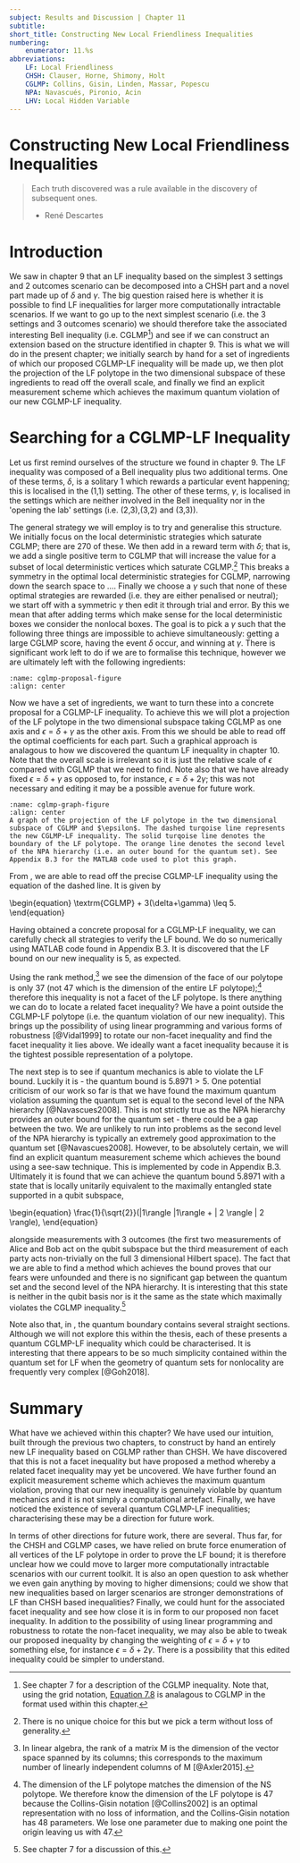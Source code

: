 ```yaml
---
subject: Results and Discussion | Chapter 11
subtitle:
short_title: Constructing New Local Friendliness Inequalities
numbering: 
    enumerator: 11.%s
abbreviations:
    LF: Local Friendliness
    CHSH: Clauser, Horne, Shimony, Holt
    CGLMP: Collins, Gisin, Linden, Massar, Popescu
    NPA: Navascués, Pironio, Acin
    LHV: Local Hidden Variable
---
```


# Constructing New Local Friendliness Inequalities

> Each truth discovered was a rule available in the discovery of subsequent ones.
> - René Descartes

# Introduction

We saw in chapter 9 that an LF inequality based on the simplest $3$ settings and $2$ outcomes scenario can be decomposed into a CHSH part and a novel part made up of $\delta$ and $\gamma$. The big question raised here is whether it is possible to find LF inequalities for larger more computationally intractable scenarios. If we want to go up to the next simplest scenario (i.e. the $3$ settings and $3$ outcomes scenario) we should therefore take the associated interesting Bell inequality (i.e. CGLMP[^1]) and see if we can construct an extension based on the structure identified in chapter 9. This is what we will do in the present chapter; we initially search by hand for a set of ingredients of which our proposed CGLMP-LF inequality will be made up, we then plot the projection of the LF polytope in the two dimensional subspace of these ingredients to read off the overall scale, and finally we find an explicit measurement scheme which achieves the maximum quantum violation of our new CGLMP-LF inequality.

[^1]: See chapter $7$ for a description of the CGLMP inequality. Note that, using the grid notation, [Equation 7.8](#cglmp-equation) is analagous to CGLMP in the format used within this chapter.

# Searching for a CGLMP-LF Inequality

Let us first remind ourselves of the structure we found in chapter 9. The LF inequality was composed of a Bell inequality plus two additional terms. One of these terms, $\delta$, is a solitary $1$ which rewards a particular event happening; this is localised in the (1,1) setting. The other of these terms, $\gamma$, is localised in the settings which are neither involved in the Bell inequality nor in the 'opening the lab' settings (i.e. (2,3),(3,2) and (3,3)).

The general strategy we will employ is to try and generalise this structure. We initially focus on the local deterministic strategies which saturate CGLMP; there are 270 of these. We then add in a reward term with $\delta$; that is, we add a single positive term to CGLMP that will increase the value for a subset of local deterministic vertices which saturate CGLMP.[^2] This breaks a symmetry in the optimal local deterministic strategies for CGLMP, narrowing down the search space to .... Finally we choose a $\gamma$ such that none of these optimal strategies are rewarded (i.e. they are either penalised or neutral); we start off with a symmetric $\gamma$ then edit it through trial and error. By this we mean that after adding terms which make sense for the local deterministic boxes we consider the nonlocal boxes. The goal is to pick a $\gamma$ such that the following three things are impossible to achieve simultaneously: getting a large CGLMP score, having the event $\delta$ occur, and winning at $\gamma$. There is significant work left to do if we are to formalise this technique, however we are ultimately left with the following ingredients:

[^2]: There is no unique choice for this but we pick a term without loss of generality.

```{figure} cglmp-proposal.JPG
:name: cglmp-proposal-figure
:align: center
```

Now we have a set of ingredients, we want to turn these into a concrete proposal for a CGLMP-LF inequality. To achieve this we will plot a projection of the LF polytope in the two dimensional subspace taking CGLMP as one axis and $\epsilon = \delta + \gamma$ as the other axis. From this we should be able to read off the optimal coefficients for each part. Such a graphical approach is analagous to how we discovered the quantum LF inequality in chapter 10. Note that the overall scale is irrelevant so it is just the relative scale of $\epsilon$ compared with CGLMP that we need to find. Note also that we have already fixed $\epsilon = \delta + \gamma$ as opposed to, for instance, $\epsilon = \delta + 2\gamma$; this was not necessary and editing it may be a possible avenue for future work. 

```{figure} cglmp-graph.JPG
:name: cglmp-graph-figure
:align: center
A graph of the projection of the LF polytope in the two dimensional subspace of CGLMP and $\epsilon$. The dashed turqoise line represents the new CGLMP-LF inequality. The solid turqoise line denotes the boundary of the LF polytope. The orange line denotes the second level of the NPA hierarchy (i.e. an outer bound for the quantum set). See Appendix B.3 for the MATLAB code used to plot this graph.
```

From [](#cglmp-graph-figure), we are able to read off the precise CGLMP-LF inequality using the equation of the dashed line. It is given by

\begin{equation}
\textrm{CGLMP} + 3(\delta+\gamma) \leq 5.
\end{equation}

Having obtained a concrete proposal for a CGLMP-LF inequality, we can carefully check all strategies to verify the LF bound. We do so numerically using MATLAB code found in Appendix B.3. It is discovered that the LF bound on our new inequality is $5$, as expected. 

Using the rank method,[^3] we see the dimension of the face of our polytope is only $37$ (not $47$ which is the dimension of the entire LF polytope);[^4] therefore this inequality is not a facet of the LF polytope. Is there anything we can do to locate a related facet inequality? We have a point outside the CGLMP-LF polytope (i.e. the quantum violation of our new inequality). This brings up the possibility of using linear programming and various forms of robustness [@Vidal1999] to rotate our non-facet inequality and find the facet inequality it lies above. We ideally want a facet inequality because it is the tightest possible representation of a polytope.

[^3]: In linear algebra, the rank of a matrix M is the dimension of the vector space spanned by its columns; this corresponds to the maximum number of linearly independent columns of M [@Axler2015].

[^4]: The dimension of the LF polytope matches the dimension of the NS polytope. We therefore know the dimension of the LF polytope is 47 because the Collins-Gisin notation [@Collins2002] is an optimal representation with no loss of information, and the Collins-Gisin notation has 48 parameters. We lose one parameter due to making one point the origin leaving us with 47. 

The next step is to see if quantum mechanics is able to violate the LF bound. Luckily it is - the quantum bound is $5.8971>5$. One potential criticism of our work so far is that we have found the maximum quantum violation assuming the quantum set is equal to the second level of the NPA hierarchy [@Navascues2008]. This is not strictly true as the NPA hierarchy provides an outer bound for the quantum set - there could be a gap between the two. We are unlikely to run into problems as the second level of the NPA hierarchy is typically an extremely good approximation to the quantum set [@Navascues2008]. However, to be absolutely certain, we will find an explicit quantum measurement scheme which achieves the bound using a see-saw technique. This is implemented by code in Appendix B.3. Ultimately it is found that we can achieve the quantum bound $5.8971$ with a state that is locally unitarily equivalent to the maximally entangled state supported in a qubit subspace,

\begin{equation}
\frac{1}{\sqrt{2}}(|1\rangle |1\rangle + | 2 \rangle | 2 \rangle),
\end{equation}

alongside measurements with $3$ outcomes (the first two measurements of Alice and Bob act on the qubit subspace but the third measurement of each party acts non-trivially on the full 3 dimensional Hilbert space). The fact that we are able to find a method which achieves the bound proves that our fears were unfounded and there is no significant gap between the quantum set and the second level of the NPA hierarchy. It is interesting that this state is neither in the qubit basis nor is it the same as the state which maximally violates the CGLMP inequality.[^5]

[^5]: See chapter 7 for a discussion of this.

Note also that, in [](#cglmp-graph-figure), the quantum boundary contains several straight sections. Although we will not explore this within the thesis, each of these presents a quantum CGLMP-LF inequality which could be characterised. It is interesting that there appears to be so much simplicity contained within the quantum set for LF when the geometry of quantum sets for nonlocality are frequently very complex [@Goh2018].

# Summary

What have we achieved within this chapter? We have used our intuition, built through the previous two chapters, to construct by hand an entirely new LF inequality based on CGLMP rather than CHSH. We have discovered that this is not a facet inequality but have proposed a method whereby a related facet inequality may yet be uncovered. We have further found an explicit measurement scheme which achieves the maximum quantum violation, proving that our new inequality is genuinely violable by quantum mechanics and it is not simply a computational artefact. Finally, we have noticed the existence of several quantum CGLMP-LF inequalities; characterising these may be a direction for future work.

In terms of other directions for future work, there are several. Thus far, for the CHSH and CGLMP cases, we have relied on brute force enumeration of all vertices of the LF polytope in order to prove the LF bound; it is therefore unclear how we could move to larger more computationally intractable scenarios with our current toolkit. It is also an open question to ask whether we even gain anything by moving to higher dimensions; could we show that new inequalities based on larger scenarios are stronger demonstrations of LF than CHSH based inequalities? Finally, we could hunt for the associated facet inequality and see how close it is in form to our proposed non facet inequality. In addition to the possibility of using linear programming and robustness to rotate the non-facet inequality, we may also be able to tweak our proposed inequality by changing the weighting of $\epsilon = \delta + \gamma$ to something else, for instance $\epsilon = \delta + 2\gamma$. There is a possibility that this edited inequality could be simpler to understand.

